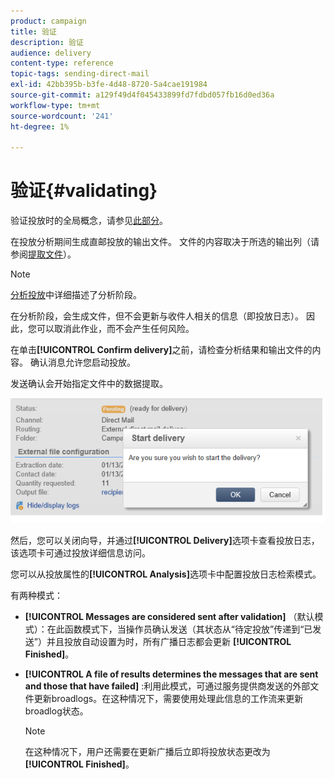 ```yaml
---
product: campaign
title: 验证
description: 验证
audience: delivery
content-type: reference
topic-tags: sending-direct-mail
exl-id: 42bb395b-b3fe-4d48-8720-5a4cae191984
source-git-commit: a129f49d4f045433899fd7fdbd057fb16d0ed36a
workflow-type: tm+mt
source-wordcount: '241'
ht-degree: 1%

---
```


# 验证{#validating}

验证投放时的全局概念，请参见[此部分](steps-validating-the-delivery.md)。

在投放分析期间生成直邮投放的输出文件。 文件的内容取决于所选的输出列（请参阅[提取文件](defining-the-direct-mail-content.md#extraction-file)）。

>[!NOTE]
>
>[分析投放](steps-validating-the-delivery.md#analyzing-the-delivery)中详细描述了分析阶段。

在分析阶段，会生成文件，但不会更新与收件人相关的信息（即投放日志）。 因此，您可以取消此作业，而不会产生任何风险。

在单击&#x200B;**[!UICONTROL Confirm delivery]**&#x200B;之前，请检查分析结果和输出文件的内容。 确认消息允许您启动投放。

发送确认会开始指定文件中的数据提取。

![](assets/s_ncs_user_postal_del_send_confirm_postal.png)

然后，您可以关闭向导，并通过&#x200B;**[!UICONTROL Delivery]**&#x200B;选项卡查看投放日志，该选项卡可通过投放详细信息访问。

您可以从投放属性的&#x200B;**[!UICONTROL Analysis]**&#x200B;选项卡中配置投放日志检索模式。

有两种模式：

* **[!UICONTROL Messages are considered sent after validation]** （默认模式）：在此函数模式下，当操作员确认发送（其状态从“待定投放”传递到“已发送”）并且投放自动设置为时，所有广播日志都会更新 **[!UICONTROL Finished]**。
* **[!UICONTROL A file of results determines the messages that are sent and those that have failed]** :利用此模式，可通过服务提供商发送的外部文件更新broadlogs。在这种情况下，需要使用处理此信息的工作流来更新broadlog状态。

   >[!NOTE]
   >
   >在这种情况下，用户还需要在更新广播后立即将投放状态更改为&#x200B;**[!UICONTROL Finished]**。
